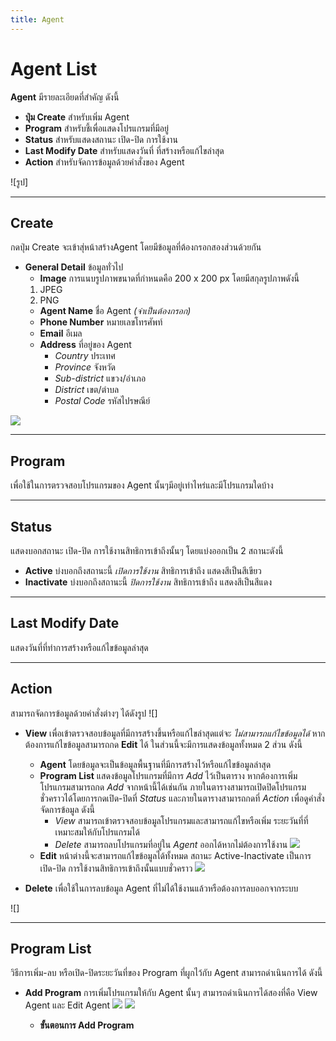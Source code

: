```yaml
---
title: Agent
---
```

# Agent List
**Agent** มีรายละเอียดที่สำคัญ ดังนี้
- **ปุ่ม Create** สำหรับเพิ่ม Agent
- **Program** สำหรับชี้เพื่อแสดงโปรแกรมที่มีอยู่
- **Status** สำหรับแสดงสถานะ เปิด-ปิด การใช้งาน
- **Last Modify Date** สำหรับแสดงวันที่ ที่สร้างหรือแก้ไขล่าสุด
- **Action** สำหรับจัดการข้อมูลด้วยคำสั่งของ Agent

![รูป]

---

## **Create**
กดปุ่ม Create จะเข้าสุ่หน้าสร้างAgent โดยมีข้อมูลที่ต้องกรอกสองส่วนด้วยกัน
- **General Detail** ข้อมูลทั่วไป
    - **Image** การแนบรูปภาพขนาดที่กำหนดคือ 200 x 200 px โดยมีสกุลรูปภาพดังนี้
    1. JPEG
    2. PNG
    - **Agent Name** ชื่อ Agent _(จำเป็นต้องกรอก)_
    - **Phone Number** หมายเลขโทรศัพท์
    - **Email** อีเมล
    - **Address** ที่อยู่ของ Agent 
        - _Country_ ประเทศ
        - _Province_ จังหวัด
        - _Sub-district_ แขวง/อำเภอ
        - _District_ เขต/ตำบล
        - _Postal Code_ รหัสไปรษณีย์

![](/img/Create-agent.png)


---

## **Program**
เพื่อใช้ในการตรวจสอบโปรแกรมของ Agent นั้นๆมีอยู่เท่าไหร่และมีโปรแกรมใดบ้าง

---

## **Status**
แสดงบอกสถานะ เปิด-ปิด การใช้งานสิทธิการเข้าถึงนั้นๆ โดยแบ่งออกเป็น 2 สถานะดังนี้
* **Active** บ่งบอกถึงสถานะนี้ _เปิดการใช้งาน_ สิทธิการเข้าถึง แสดงสีเป็นสีเขียว
* **Inactivate** บ่งบอกถึงสถานะนี้ _ปิดการใช้งาน_ สิทธิการเข้าถึง แสดงสีเป็นสีแดง

---

## **Last Modify Date**
แสดงวันที่ที่ทำการสร้างหรือแก้ไขข้อมูลล่าสุด

---

## **Action**
สามารถจัดการข้อมูลด้วยคำสั่งต่างๆ ได้ดังรูป
![]
* **View**
เพื่อเข้าตรวจสอบข้อมูลที่มีการสร้างขึ้นหรือแก้ไขล่าสุดแต่จะ _ไม่สามารถแก้ไขข้อมูลได้_  หากต้องการแก้ไขข้อมูลสามารถกด **Edit** ได้ ในส่วนนี้จะมีการแสดงข้อมูลทั้งหมด 2 ส่วน ดังนี้
    - **Agent** โดยข้อมูลจะเป็นข้อมูลพื้นฐานที่มีการสร้างไว้หรือแก้ไขข้อมูลล่าสุด
    - **Program List** แสดงข้อมูลโปรแกรมที่มีการ _Add_ ไว้เป็นตาราง หากต้องการเพิ่มโปรแกรมสามารถกด _Add_ จากหน้านี้ได้เช่นกัน 
    ภายในตารางสามารถเปิดปิดโปรแกรมชั่วคราวได้โดยการกดเปิด-ปิดที่ _Status_ และภายในตารางสามารถกดที่ _Action_ เพื่อดูคำสั่งจัดการข้อมูล ดังนี้
        - _View_ สามารถเข้าตรวจสอบข้อมูลโปรแกรมและสามารถแก้ไขหรือเพิ่ม ระยะวันที่ที่เหมาะสมให้กับโปรแกรมได้ 
        - _Delete_ สามารถลบโปรแกรมที่อยู่ใน _Agent_ ออกได้หากไม่ต้องการใช้งาน
    ![](/img/View-agent.png)

    * **Edit** หน้าต่างนี้จะสามารถแก้ไขข้อมูลได้ทั้งหมด สถานะ Active-Inactivate เป็นการเปิด-ปิด การใช้งานสิทธิการเข้าถึงนั้นแบบชั่วคราว
    ![](/img/Edit-agent.png)

- **Delete**
เพื่อใช้ในการลบข้อมูล Agent ที่ไม่ได้ใช้งานแล้วหรือต้องการลบออกจากระบบ

![]

---
## **Program List**
วิธีการเพิ่ม-ลบ หรือเปิด-ปิดระยะวันที่ของ Program ที่ผูกไว้กับ Agent สามารถดำเนินการได้ ดังนี้

* **Add Program**
การเพิ่มโปรแกรมให้กับ Agent นั้นๆ สามารถดำเนินการได้สองที่คือ View Agent และ Edit Agent 
![](/img/Addprogram-agent.png)
![](/img/Addprogram-editagent.png)

    - **ขั้นตอนการ Add Program**